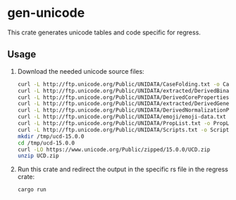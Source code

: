 # gen-unicode

This crate generates unicode tables and code specific for regress.

## Usage

1. Download the needed unicode source files:

    ```sh
    curl -L http://ftp.unicode.org/Public/UNIDATA/CaseFolding.txt -o CaseFolding.txt
    curl -L http://ftp.unicode.org/Public/UNIDATA/extracted/DerivedBinaryProperties.txt -o DerivedBinaryProperties.txt
    curl -L http://ftp.unicode.org/Public/UNIDATA/DerivedCoreProperties.txt -o DerivedCoreProperties.txt
    curl -L http://ftp.unicode.org/Public/UNIDATA/extracted/DerivedGeneralCategory.txt -o DerivedGeneralCategory.txt
    curl -L http://ftp.unicode.org/Public/UNIDATA/DerivedNormalizationProps.txt -o DerivedNormalizationProps.txt
    curl -L http://ftp.unicode.org/Public/UNIDATA/emoji/emoji-data.txt -o emoji-data.txt
    curl -L http://ftp.unicode.org/Public/UNIDATA/PropList.txt -o PropList.txt
    curl -L http://ftp.unicode.org/Public/UNIDATA/Scripts.txt -o Scripts.txt
    mkdir /tmp/ucd-15.0.0
    cd /tmp/ucd-15.0.0
    curl -LO https://www.unicode.org/Public/zipped/15.0.0/UCD.zip
    unzip UCD.zip
    ```

2. Run this crate and redirect the output in the specific rs file in the regress crate:

    ```sh
    cargo run
    ```
